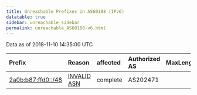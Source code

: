 ```yaml
---
title: Unreachable Prefixes in AS60188 (IPv6)
datatable: true
sidebar: unreachable_sidebar
permalink: unreachable_AS60188-v6.html
---
```


Data as of 2018-11-10 14:35:00 UTC


<div class="datatable-begin"></div>

| Prefix                                                         | Reason                                                                                                    | affected   | Authorized AS   |   MaxLength | Anchor                                         |   unreachable /48s |
|:---------------------------------------------------------------|:----------------------------------------------------------------------------------------------------------|:-----------|:----------------|------------:|:-----------------------------------------------|-------------------:|
| [2a0b:b87:ffd0::/48](https://stat.ripe.net/2a0b:b87:ffd0::/48) | [INVALID ASN](https://rpki-validator.ripe.net/announcement-preview?asn=AS60188&prefix=2a0b:b87:ffd0::/48) | complete   | AS202471        |          48 | [RIPE](unreachable_RIPE_NCC_RPKI_Root-v6.html) |                  1 |

<div class="datatable-end"></div>